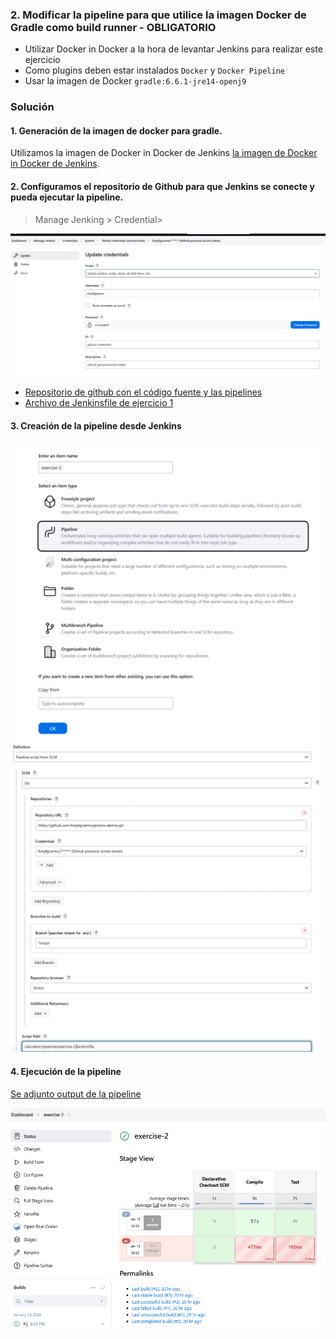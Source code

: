 ### 2. Modificar la pipeline para que utilice la imagen Docker de Gradle como build runner - OBLIGATORIO

* Utilizar Docker in Docker a la hora de levantar Jenkins para realizar este ejercicio
* Como plugins deben estar instalados `Docker` y `Docker Pipeline`
* Usar la imagen de Docker `gradle:6.6.1-jre14-openj9`

### Solución
#### 1. Generación de la imagen de docker para gradle.

Utilizamos la imagen de Docker in Docker de Jenkins [la imagen de Docker in Docker de Jenkins](https://github.com/Lemoncode/bootcamp-devops-lemoncode/blob/master/03-cd/01-jenkins/00-instalando-jenkins/docker-compose.yml).


#### 2. Configuramos el repositorio de Github para que Jenkins se conecte y pueda ejecutar la pipeline.

>Manage  Jenking > Credential>

![Credenciales de jenkins](resourses/github-credentials.png)

- [Repositorio de github con el código fuente y las pipelines](https://github.com/franjfgcarmo/jenkins-demos/tree/main/calculator)
- [Archivo de Jenkinsfile de ejercicio 1](https://github.com/franjfgcarmo/jenkins-demos/blob/main/calculator/pipelines/exercise-2/Jenkinsfile)

#### 3. Creación de la pipeline desde Jenkins
![Creación de pipeline](resourses/image-2.png)
![Creación de pipeline](resourses/image-3.png)

#### 4. Ejecución de la pipeline
[Se adjunto output de la pipeline](resourses/s#2.txt)

![Pipeline de jenkins](image.png)


